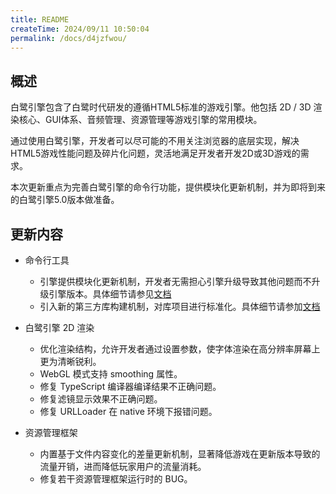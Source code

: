 ```yaml
---
title: README
createTime: 2024/09/11 10:50:04
permalink: /docs/d4jzfwou/
---
```


## 概述

白鹭引擎包含了白鹭时代研发的遵循HTML5标准的游戏引擎。他包括 2D / 3D 渲染核心、GUI体系、音频管理、资源管理等游戏引擎的常用模块。

通过使用白鹭引擎，开发者可以尽可能的不用关注浏览器的底层实现，解决HTML5游戏性能问题及碎片化问题，灵活地满足开发者开发2D或3D游戏的需求。

本次更新重点为完善白鹭引擎的命令行功能，提供模块化更新机制，并为即将到来的白鹭引擎5.0版本做准备。

## 更新内容

* 命令行工具
    * 引擎提供模块化更新机制，开发者无需担心引擎升级导致其他问题而不升级引擎版本。具体细节请参见[文档](../../projectConfig/configFile/README.md)
    * 引入新的第三方库构建机制，对库项目进行标准化。具体细节请参加[文档](../../projectConfig/libraryProject/README.md)

* 白鹭引擎 2D 渲染
    * 优化渲染结构，允许开发者通过设置参数，使字体渲染在高分辨率屏幕上更为清晰锐利。
    * WebGL 模式支持 smoothing 属性。
    * 修复 TypeScript 编译器编译结果不正确问题。
    * 修复滤镜显示效果不正确问题。
    * 修复 URLLoader 在 native 环境下报错问题。

* 资源管理框架
    * 内置基于文件内容变化的差量更新机制，显著降低游戏在更新版本导致的流量开销，进而降低玩家用户的流量消耗。
    * 修复若干资源管理框架运行时的 BUG。
